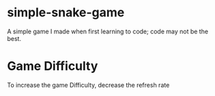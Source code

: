 # simple-snake-game
A simple game I made when first learning to code; code may not be the best.

# Game Difficulty
To increase the game Difficulty, decrease the refresh rate
